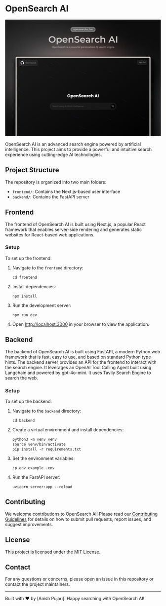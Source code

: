 # OpenSearch AI

![OpenSearch AI](assets/opensearch_ai_mockup.png)

OpenSearch AI is an advanced search engine powered by artificial intelligence. This project aims to provide a powerful and intuitive search experience using cutting-edge AI technologies.



## Project Structure

The repository is organized into two main folders:

- `frontend/`: Contains the Next.js-based user interface
- `backend/`: Contains the FastAPI server

## Frontend

The frontend of OpenSearch AI is built using Next.js, a popular React framework that enables server-side rendering and generates static websites for React-based web applications.

### Setup

To set up the frontend:

1. Navigate to the `frontend` directory:
   ```
   cd frontend
   ```

2. Install dependencies:
   ```
   npm install
   ```

3. Run the development server:
   ```
   npm run dev
   ```

4. Open [http://localhost:3000](http://localhost:3000) in your browser to view the application.

## Backend

The backend of OpenSearch AI is built using FastAPI, a modern Python web framework that is fast, easy to use, and based on standard Python type hints. The backend server provides an API for the frontend to interact with the search engine. It leverages an OpenAI Tool Calling Agent built using Langchain and powered by gpt-4o-mini. It uses Tavily Search Engine to search the web.

### Setup

To set up the backend:

1. Navigate to the `backend` directory:
   ```
   cd backend
   ```

2. Create a virtual environment and install dependencies:
   ```
   python3 -m venv venv
   source venv/bin/activate
   pip install -r requirements.txt
   ```

3. Set the environment variables:
   ```
   cp env.example .env
   ```

3. Run the FastAPI server:
   ```
   uvicorn server:app --reload
   ```

## Contributing

We welcome contributions to OpenSearch AI! Please read our [Contributing Guidelines](CONTRIBUTING.md) for details on how to submit pull requests, report issues, and suggest improvements.

## License

This project is licensed under the [MIT License](LICENSE).

## Contact

For any questions or concerns, please open an issue in this repository or contact the project maintainers.

---

Built with ❤️ by [Anish Pujari]. Happy searching with OpenSearch AI!
